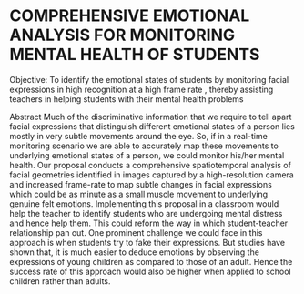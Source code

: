 # COMPREHENSIVE EMOTIONAL ANALYSIS FOR MONITORING MENTAL HEALTH OF STUDENTS

Objective:
To identify the emotional states of students by monitoring facial expressions in high recognition at a 
high frame rate , thereby assisting teachers in helping students with their mental health problems

Abstract
Much of the discriminative information that we require to tell apart facial expressions that 
distinguish different emotional states of a person lies mostly in very subtle movements around the 
eye. So, if in a real-time monitoring scenario we are able to accurately map these movements to 
underlying emotional states of a person, we could monitor his/her mental health.
Our proposal conducts a comprehensive spatiotemporal analysis of facial geometries identified in 
images captured by a high-resolution camera and increased frame-rate to map subtle changes in 
facial expressions which could be as minute as a small muscle movement to underlying genuine felt 
emotions. Implementing this proposal in a classroom would help the teacher to identify students 
who are undergoing mental distress and hence help them. This could reform the way in which 
student-teacher relationship pan out.
One prominent challenge we could face in this approach is when students try to fake their 
expressions. But studies have shown that, it is much easier to deduce emotions by observing the 
expressions of young children as compared to those of an adult. Hence the success rate of this 
approach would also be higher when applied to school children rather than adults.
